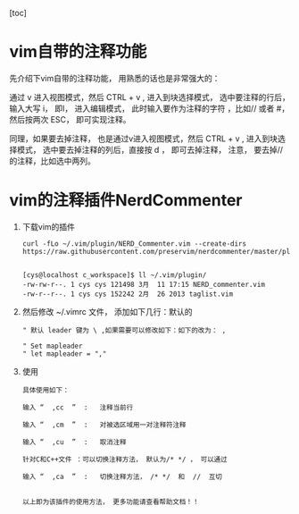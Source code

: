 [toc]



# vim自带的注释功能



先介绍下vim自带的注释功能， 用熟悉的话也是非常强大的：

通过 v 进入视图模式，然后 CTRL + v ,   进入到块选择模式， 选中要注释的行后， 输入大写 i， 即I， 进入编辑模式， 此时输入要作为注释的字符 ，比如// 或者 #， 然后按两次 ESC， 即可实现注释。

同理，如果要去掉注释， 也是通过v进入视图模式，然后 CTRL + v ,   进入到块选择模式， 选中要去掉注释的列后，直接按 d ， 即可去掉注释， 注意， 要去掉//的注释，比如选中两列。



# vim的注释插件NerdCommenter

1. 下载vim的插件

   ```shell
   curl -fLo ~/.vim/plugin/NERD_Commenter.vim --create-dirs https://raw.githubusercontent.com/preservim/nerdcommenter/master/plugin/NERD_commenter.vim
   
   
   [cys@localhost c_workspace]$ ll ~/.vim/plugin/
   -rw-rw-r--. 1 cys cys 121498 3月  11 17:15 NERD_commenter.vim
   -rw-r--r--. 1 cys cys 152242 2月  26 2013 taglist.vim
   ```

   

2. 然后修改 ~/.vimrc 文件， 添加如下几行：默认的

   ```shell
   " 默认 leader 键为 \ ,如果需要可以修改如下：如下的改为： ,
   
   " Set mapleader
   " let mapleader = ","
   ```

3. 使用

   ```shell
   具体使用如下：
   
   输入 “  ,cc  ”  :   注释当前行
   
   输入 “  ,cm  ”  :   对被选区域用一对注释符注释
   
   输入 “  ,cu  ”  :   取消注释
   
   针对C和C++文件 ：可以切换注释方法， 默认为/* */ ， 可以通过
   
   输入 “  ,ca  ”  :   切换注释方法， /* */  和  //  互切
   
   
   以上即为该插件的使用方法， 更多功能请查看帮助文档！！
   ```

   





